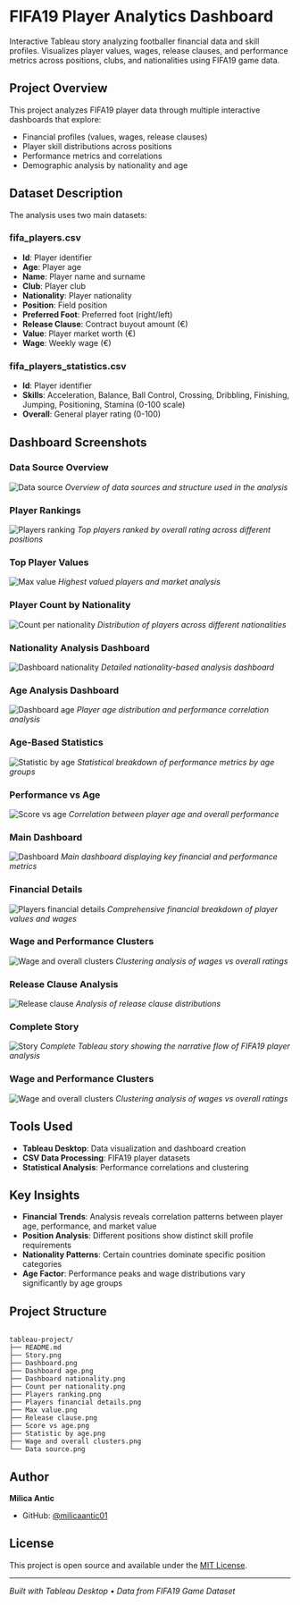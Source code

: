 # FIFA19 Player Analytics Dashboard

Interactive Tableau story analyzing footballer financial data and skill profiles. Visualizes player values, wages, release clauses, and performance metrics across positions, clubs, and nationalities using FIFA19 game data.

## Project Overview

This project analyzes FIFA19 player data through multiple interactive dashboards that explore:
- Financial profiles (values, wages, release clauses)
- Player skill distributions across positions
- Performance metrics and correlations
- Demographic analysis by nationality and age

## Dataset Description

The analysis uses two main datasets:

### fifa_players.csv
- **Id**: Player identifier
- **Age**: Player age
- **Name**: Player name and surname
- **Club**: Player club
- **Nationality**: Player nationality
- **Position**: Field position
- **Preferred Foot**: Preferred foot (right/left)
- **Release Clause**: Contract buyout amount (€)
- **Value**: Player market worth (€)
- **Wage**: Weekly wage (€)

### fifa_players_statistics.csv
- **Id**: Player identifier
- **Skills**: Acceleration, Balance, Ball Control, Crossing, Dribbling, Finishing, Jumping, Positioning, Stamina (0-100 scale)
- **Overall**: General player rating (0-100)

## Dashboard Screenshots

### Data Source Overview
![Data source](Data%20source.png)
*Overview of data sources and structure used in the analysis*

### Player Rankings
![Players ranking](Players%20ranking.png)
*Top players ranked by overall rating across different positions*

### Top Player Values
![Max value](Max%20value.png)
*Highest valued players and market analysis*

### Player Count by Nationality
![Count per nationality](Count%20per%20nationality.png)
*Distribution of players across different nationalities*

### Nationality Analysis Dashboard
![Dashboard nationality](Dashboard%20nationality.png)
*Detailed nationality-based analysis dashboard*

### Age Analysis Dashboard
![Dashboard age](Dashboard%20age.png)
*Player age distribution and performance correlation analysis*

### Age-Based Statistics
![Statistic by age](Statistic%20by%20age.png)
*Statistical breakdown of performance metrics by age groups*

### Performance vs Age
![Score vs age](Score%20vs%20age.png)
*Correlation between player age and overall performance*

### Main Dashboard
![Dashboard](Dashboard.png)
*Main dashboard displaying key financial and performance metrics*

### Financial Details
![Players financial details](Players%20financial%20details.png)
*Comprehensive financial breakdown of player values and wages*

### Wage and Performance Clusters
![Wage and overall clusters](Wage%20and%20overall%20clusters.png)
*Clustering analysis of wages vs overall ratings*

### Release Clause Analysis
![Release clause](Release%20clause.png)
*Analysis of release clause distributions*

### Complete Story
![Story](Story.png)
*Complete Tableau story showing the narrative flow of FIFA19 player analysis*

### Wage and Performance Clusters
![Wage and overall clusters](./Wage%20and%20overall%20clusters.png)
*Clustering analysis of wages vs overall ratings*



## Tools Used
- **Tableau Desktop**: Data visualization and dashboard creation
- **CSV Data Processing**: FIFA19 player datasets
- **Statistical Analysis**: Performance correlations and clustering

##  Key Insights

- **Financial Trends**: Analysis reveals correlation patterns between player age, performance, and market value
- **Position Analysis**: Different positions show distinct skill profile requirements
- **Nationality Patterns**: Certain countries dominate specific position categories
- **Age Factor**: Performance peaks and wage distributions vary significantly by age groups

##  Project Structure


```

tableau-project/
├── README.md
├── Story.png
├── Dashboard.png
├── Dashboard age.png
├── Dashboard nationality.png
├── Count per nationality.png
├── Players ranking.png
├── Players financial details.png
├── Max value.png
├── Release clause.png
├── Score vs age.png
├── Statistic by age.png
├── Wage and overall clusters.png
└── Data source.png

```
##  Author

**Milica Antic**
- GitHub: [@milicaantic01](https://github.com/milicaantic01)

## License

This project is open source and available under the [MIT License](LICENSE).

---

*Built with Tableau Desktop • Data from FIFA19 Game Dataset*

